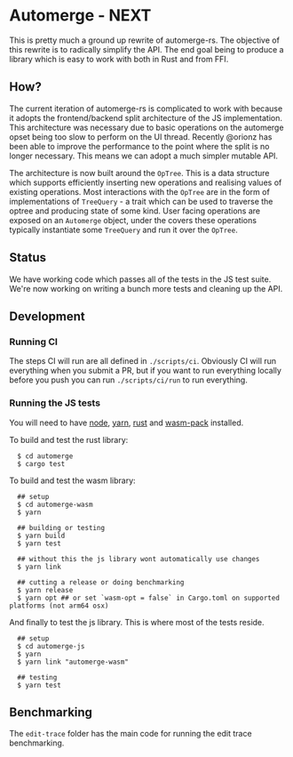 # Automerge - NEXT

This is pretty much a ground up rewrite of automerge-rs. The objective of this
rewrite is to radically simplify the API. The end goal being to produce a library
which is easy to work with both in Rust and from FFI.

## How?

The current iteration of automerge-rs is complicated to work with because it
adopts the frontend/backend split architecture of the JS implementation. This
architecture was necessary due to basic operations on the automerge opset being
too slow to perform on the UI thread. Recently @orionz has been able to improve
the performance to the point where the split is no longer necessary. This means
we can adopt a much simpler mutable API.

The architecture is now built around the `OpTree`. This is a data structure
which supports efficiently inserting new operations and realising values of
existing operations. Most interactions with the `OpTree` are in the form of
implementations of `TreeQuery` - a trait which can be used to traverse the
optree and producing state of some kind. User facing operations are exposed on
an `Automerge` object, under the covers these operations typically instantiate
some `TreeQuery` and run it over the `OpTree`.

## Status

We have working code which passes all of the tests in the JS test suite. We're
now working on writing a bunch more tests and cleaning up the API.

## Development

### Running CI

The steps CI will run are all defined in `./scripts/ci`. Obviously CI will run
everything when you submit a PR, but if you want to run everything locally
before you push you can run `./scripts/ci/run` to run everything.

### Running the JS tests

You will need to have [node](https://nodejs.org/en/), [yarn](https://yarnpkg.com/getting-started/install), [rust](https://rustup.rs/) and [wasm-pack](https://rustwasm.github.io/wasm-pack/installer/) installed.

To build and test the rust library:

```shell
  $ cd automerge
  $ cargo test
```

To build and test the wasm library:

```shell
  ## setup
  $ cd automerge-wasm
  $ yarn

  ## building or testing
  $ yarn build
  $ yarn test

  ## without this the js library wont automatically use changes
  $ yarn link

  ## cutting a release or doing benchmarking
  $ yarn release
  $ yarn opt ## or set `wasm-opt = false` in Cargo.toml on supported platforms (not arm64 osx)
```

And finally to test the js library. This is where most of the tests reside.

```shell
  ## setup
  $ cd automerge-js
  $ yarn
  $ yarn link "automerge-wasm"

  ## testing
  $ yarn test
```

## Benchmarking

The `edit-trace` folder has the main code for running the edit trace benchmarking.

